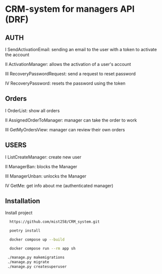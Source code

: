 
# CRM-system for managers API (DRF)



## AUTH


I SendActivationEmail: sending an email to the user with a token to activate the account

II ActivationManager: allows the activation of a user's account

III RecoveryPasswordRequest: send a request to reset password

IV RecoveryPassword: resets the password using the token
## Orders

I OrderList: show all orders

II AssignedOrderToManager: manager can take the order to work 

III GetMyOrdersView: manager can review their own orders
## USERS

I ListCreateManager: create new user

II ManagerBan: blocks the Manager

III ManagerUnban: unlocks the Manager

IV  GetMe: get info about me (authenticated manager)


## Installation

Install project 

```bash
  https://github.com/mist258/CRM_system.git

  poetry install

  docker compose up --build 

  docker compose run --rm app sh

 ./manage.py makemigrations
 ./manage.py migrate
 ./manage.py createsuperuser

```
    
